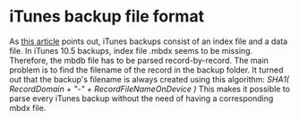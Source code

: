 # iTunes backup file format #

As [this article](http://code.google.com/p/iphonebackupbrowser/wiki/MbdbMbdxFormat) points out, iTunes backups consist of an index file and a data file.
In iTunes 10.5 backups, index file .mbdx seems to be missing.
Therefore, the mbdb file has to be parsed record-by-record.
The main problem is to find the filename of the record in the backup folder. It turned out that the backup's filename is always created using this algorithm:
_SHA1( RecordDomain + "-" + RecordFileNameOnDevice )_
This makes it possible to parse every iTunes backup without the need of having a corresponding mbdx file.